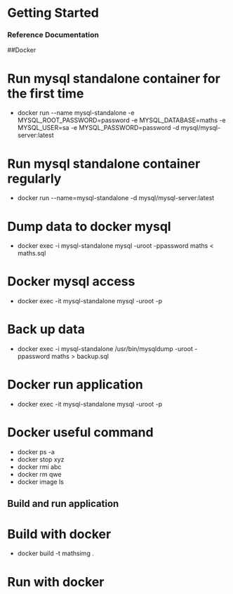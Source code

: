 # Getting Started

### Reference Documentation
##Docker
# Run mysql standalone container for the first time
- docker run --name mysql-standalone -e MYSQL_ROOT_PASSWORD=password -e MYSQL_DATABASE=maths -e MYSQL_USER=sa -e MYSQL_PASSWORD=password -d mysql/mysql-server:latest

# Run mysql standalone container regularly
- docker run --name=mysql-standalone -d mysql/mysql-server:latest

# Dump data to docker mysql
- docker exec -i  mysql-standalone mysql -uroot -ppassword maths < maths.sql

# Docker mysql access
- docker exec -it mysql-standalone mysql -uroot -p

# Back up data
-  docker exec -i mysql-standalone /usr/bin/mysqldump -uroot -ppassword maths > backup.sql

# Docker run application
- docker exec -it mysql-standalone mysql -uroot -p

# Docker useful command
- docker ps -a
- docker stop xyz
- docker rmi abc
- docker rm qwe
- docker image ls

## Build and run application
# Build with docker
- docker build -t mathsimg .

# Run with docker

